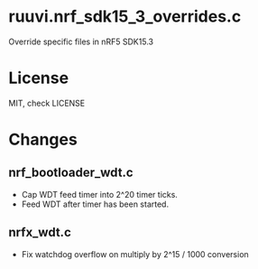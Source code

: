 # ruuvi.nrf_sdk15_3_overrides.c
Override specific files in nRF5 SDK15.3

# License
MIT, check LICENSE

# Changes
## nrf_bootloader_wdt.c
 - Cap WDT feed timer into 2^20 timer ticks. 
 - Feed WDT after timer has been started.

## nrfx_wdt.c
 - Fix watchdog overflow on multiply by 2^15 / 1000 conversion